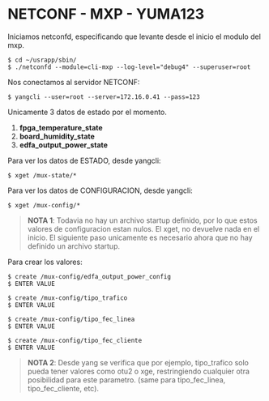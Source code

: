 # NETCONF -  MXP - YUMA123

Iniciamos netconfd, especificando que levante desde el inicio el modulo del mxp.

    $ cd ~/usrapp/sbin/
    $ ./netconfd --module=cli-mxp --log-level="debug4" --superuser=root
    
Nos conectamos al servidor NETCONF: 

    $ yangcli --user=root --server=172.16.0.41 --pass=123

Unicamente 3 datos de estado por el momento. 

1. **fpga_temperature_state**
2. **board_humidity_state**
3. **edfa_output_power_state**

Para ver los datos de ESTADO, desde yangcli:

    $ xget /mux-state/*
    
Para ver los datos de CONFIGURACION, desde yangcli:

    $ xget /mux-config/*

> **NOTA 1**: Todavia no hay un archivo startup definido, por lo que estos valores de configuracion estan nulos. El xget, no devuelve nada en el inicio. El siguiente paso unicamente es necesario ahora que no hay definido un archivo startup.

Para crear los valores: 

    $ create /mux-config/edfa_output_power_config
    $ ENTER VALUE
    
    $ create /mux-config/tipo_trafico
    $ ENTER VALUE
    
    $ create /mux-config/tipo_fec_linea
    $ ENTER VALUE
    
    $ create /mux-config/tipo_fec_cliente
    $ ENTER VALUE
    
> **NOTA 2**: Desde yang se verifica que por ejemplo, tipo_trafico solo pueda tener valores como otu2 o xge, restringiendo cualquier otra posibilidad para este parametro. (same para tipo_fec_linea, tipo_fec_cliente, etc).
